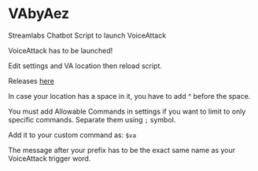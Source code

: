 # VAbyAez
 Streamlabs Chatbot Script to launch VoiceAttack

 VoiceAttack has to be launched!

 Edit settings and VA location then reload script.

 Releases
 [here](https://github.com/aezrath96/VAbyAez/releases)

In case your location has a space in it, you have to add ^ before the space.

You must add Allowable Commands in settings if you want to limit to only specific commands.
Separate them using ``;`` symbol.

Add it to your custom command as:
``$va``

The message after your prefix has to be the exact same name as your VoiceAttack trigger word.